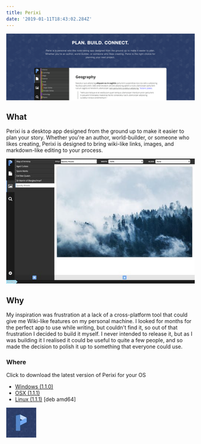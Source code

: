 ```yaml
---
title: Perixi
date: '2019-01-11T18:43:02.284Z'
---
```


![Perixi Preview](/images/perixiPreview2.png)

## What

Perixi is a desktop app designed from the ground up to make it easier to plan your story. Whether you're an author, world-builder, or someone who likes creating, Perixi is designed to bring wiki-like links, images, and markdown-like editing to your process.

![Perixi Preview](/images/perixiPreview.jpg)

## Why

My inspiration was frustration at a lack of a cross-platform tool that could give me Wiki-like features on my personal machine. I looked for months for the perfect app to use while writing, but couldn't find it, so out of that frustration I decided to build it myself. I never intended to release it, but as I was building it I realised it could be useful to quite a few people, and so made the decision to polish it up to something that everyone could use.

### Where

Click to download the latest version of Perixi for your OS

- [Windows (1.1.0)](http://stevenlaidlaw-loan-repayment-calculator.s3.amazonaws.com/Perixi-1.1.0-WIN.exe)
- [OSX (1.1.1)](http://stevenlaidlaw-loan-repayment-calculator.s3.amazonaws.com/Perixi-1.1.1-OSX.dmg)
- [Linux (1.1.1)](http://stevenlaidlaw-loan-repayment-calculator.s3.amazonaws.com/Perixi_1.1.1_amd64.deb) [deb amd64]

![Perixi Icon](/images/perixiIcon.jpg)
